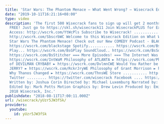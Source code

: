 ```yaml
---
title: 'Star Wars: The Phantom Menace – What Went Wrong? – Wisecrack Edition'
date: "2019-10-11T16:21:16+08:00"
type: video
description: 'The first 500 Wisecrack fans to sign up will get 2 months of Skillshare
  FREE! Just go to https://skl.sh/wisecrack11 Join WisecrackPLUS for Exclusive Pilot
  Access: http://wscrk.com/YtWcPls Subscribe to Wisecrack! .......................
  http://wscrk.com/SbscrbWC Welcome to this Wisecrack Edition on What Went Wrong in
  Star Wars The Phantom Menace! Check out our New COMEDY Podcast - BLACKSTAGE! iTunes............
  https://wscrk.com/blackstage Spotify............ https://wscrk.com/BsSpotify Google
  Play... https://wscrk.com/BsGPlay SoundCloud.. https://wscrk.com/BsSdCld Stitcher..........
  https://wscrk.com/BsStitcher === More Episodes! === The Internet Was A Mistake ►
  https://wscrk.com/IntWaM Philosophy of ATLANTA ► https://wscrk.com/PhlATLWE Philosophy
  of DEVILMAN CRYBABY ► https://wscrk.com/DvlmnCWE Would You Rather be a RICK or a
  JERRY? ► https://wscrk.com/RckrJryWE Philosophy of Grant Morrison ► https://wscrk.com/GMrsnWE
  Why Thanos Changed ► https://wscrk.com/ThnsWE Store ........... http://wisecrackstore.com
  Twitter ......... https://twitter.com/wisecrack Facebook .... https://facebook.com/wisecrackedu
  Written by: Joshua Corin Directed by: Michael Luxemburg Narrated by: Jared Bauer
  Edited by: Mark Potts Motion Graphics by: Drew Levin Produced by: Emily Dunbar ©
  2018 Wisecrack, Inc.'
publishdate: "2018-08-11T17:00:11.000Z"
url: /wisecrack/yUzr5JW3fSk/
providers:
  youtube:
    id: yUzr5JW3fSk
---
```

